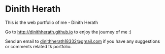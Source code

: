 # Dinith Herath
This is the web portfolio of me - Dinith Herath

Go to http://dinithherath.github.io to enjoy the journey of me :)

Send an email to dinithherath18332@gmail.com if you have any suggestions or comments related tk portfolio.
